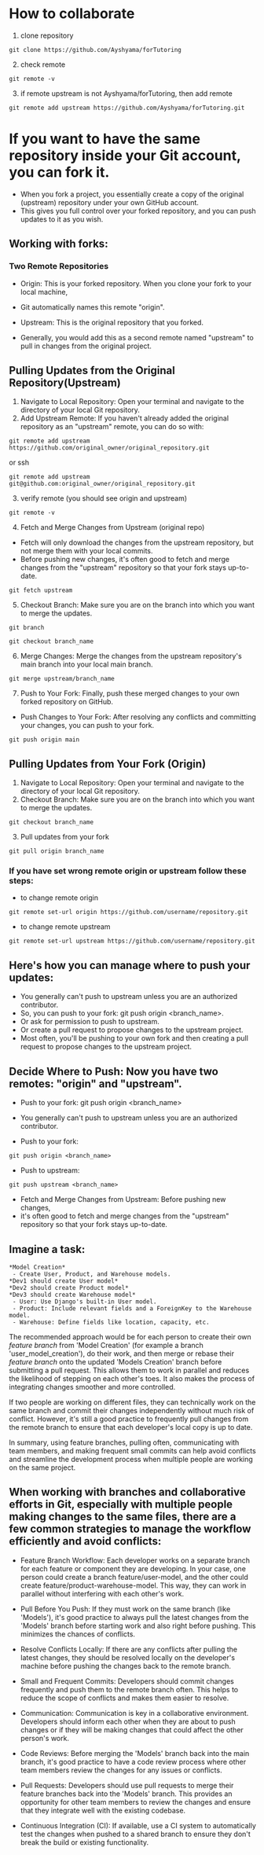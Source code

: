 # How to collaborate
1. clone repository
```
git clone https://github.com/Ayshyama/forTutoring
```
2. check remote
```
git remote -v
```
3. if remote upstream is not Ayshyama/forTutoring, then add remote
```
git remote add upstream https://github.com/Ayshyama/forTutoring.git
```

# If you want to have the same repository inside your Git account, you can fork it.

- When you fork a project, you essentially create a copy of the original (upstream) repository under your own GitHub account. 
- This gives you full control over your forked repository, and you can push updates to it as you wish. 

## Working with forks:

### Two Remote Repositories

- Origin: This is your forked repository. When you clone your fork to your local machine, 
- Git automatically names this remote "origin".

- Upstream: This is the original repository that you forked. 
- Generally, you would add this as a second remote named "upstream" to pull in changes from the original project.

## Pulling Updates from the Original Repository(Upstream)

1. Navigate to Local Repository: Open your terminal and navigate to the directory of your local Git repository.
2. Add Upstream Remote: If you haven't already added the original repository as an "upstream" remote, you can do so with:
```
git remote add upstream https://github.com/original_owner/original_repository.git
```
or ssh
```
git remote add upstream git@github.com:original_owner/original_repository.git
```
3. verify remote (you should see origin and upstream) 
```
git remote -v
```
4. Fetch and Merge Changes from Upstream (original repo)
- Fetch will only download the changes from the upstream repository, but not merge them with your local commits.
- Before pushing new changes, it's often good to fetch and merge changes from the "upstream" repository so that your fork stays up-to-date.
```
git fetch upstream
```
5. Checkout Branch: Make sure you are on the branch into which you want to merge the updates.
```
git branch
```
```
git checkout branch_name
```
6. Merge Changes: Merge the changes from the upstream repository's main branch into your local main branch.
```
git merge upstream/branch_name
```
7. Push to Your Fork: Finally, push these merged changes to your own forked repository on GitHub.
- Push Changes to Your Fork: After resolving any conflicts and committing your changes, you can push to your fork.
```
git push origin main
```

## Pulling Updates from Your Fork (Origin)
1. Navigate to Local Repository: Open your terminal and navigate to the directory of your local Git repository.
2. Checkout Branch: Make sure you are on the branch into which you want to merge the updates.
```
git checkout branch_name
```
3. Pull updates from your fork
```
git pull origin branch_name
```

### If you have set wrong remote origin or upstream follow these steps:
- to change remote origin
```
git remote set-url origin https://github.com/username/repository.git
```
- to change remote upstream
```
git remote set-url upstream https://github.com/username/repository.git
```

## Here's how you can manage where to push your updates:
- You generally can't push to upstream unless you are an authorized contributor.
- So, you can push to your fork: git push origin <branch_name>.
- Or ask for permission to push to upstream.
- Or create a pull request to propose changes to the upstream project.
- Most often, you'll be pushing to your own fork and then creating a pull request to propose changes to the upstream project.

## Decide Where to Push: Now you have two remotes: "origin" and "upstream".
- Push to your fork: git push origin <branch_name>
- You generally can't push to upstream unless you are an authorized contributor.

- Push to your fork: 
```
git push origin <branch_name>
```

- Push to upstream: 
```
git push upstream <branch_name>
```
- Fetch and Merge Changes from Upstream: Before pushing new changes, 
- it's often good to fetch and merge changes from the "upstream" repository so that your fork stays up-to-date.








## Imagine a task:
```
*Model Creation*
 - Create User, Product, and Warehouse models.
*Dev1 should create User model*
*Dev2 should create Product model*
*Dev3 should create Warehouse model*
 - User: Use Django's built-in User model.
 - Product: Include relevant fields and a ForeignKey to the Warehouse model.
 - Warehouse: Define fields like location, capacity, etc.
```

The recommended approach would be for each person to create their own *feature branch* from 'Model Creation' (for example a branch 'user_model_creation'), do their work, and then merge or rebase their *feature branch* onto the updated 'Models Creation' branch before submitting a pull request.
This allows them to work in parallel and reduces the likelihood of stepping on each other's toes. 
It also makes the process of integrating changes smoother and more controlled.

If two people are working on different files, they can technically work on the same branch and commit their changes independently without much risk of conflict. 
However, it's still a good practice to frequently pull changes from the remote branch to ensure that each developer's local copy is up to date.

In summary, using feature branches, pulling often, communicating with team members, and making frequent small commits can help avoid conflicts and streamline the development process when multiple people are working on the same project.

## When working with branches and collaborative efforts in Git, especially with multiple people making changes to the same files, there are a few common strategies to manage the workflow efficiently and avoid conflicts:

- Feature Branch Workflow:
Each developer works on a separate branch for each feature or component they are developing. In your case, one person could create a branch feature/user-model, and the other could create feature/product-warehouse-model. This way, they can work in parallel without interfering with each other's work.

- Pull Before You Push:
If they must work on the same branch (like 'Models'), it's good practice to always pull the latest changes from the 'Models' branch before starting work and also right before pushing. This minimizes the chances of conflicts.

- Resolve Conflicts Locally:
If there are any conflicts after pulling the latest changes, they should be resolved locally on the developer's machine before pushing the changes back to the remote branch.

- Small and Frequent Commits:
Developers should commit changes frequently and push them to the remote branch often. This helps to reduce the scope of conflicts and makes them easier to resolve.

- Communication:
Communication is key in a collaborative environment. Developers should inform each other when they are about to push changes or if they will be making changes that could affect the other person's work.

- Code Reviews:
Before merging the 'Models' branch back into the main branch, it's good practice to have a code review process where other team members review the changes for any issues or conflicts.

- Pull Requests:
Developers should use pull requests to merge their feature branches back into the 'Models' branch. This provides an opportunity for other team members to review the changes and ensure that they integrate well with the existing codebase.

- Continuous Integration (CI):
If available, use a CI system to automatically test the changes when pushed to a shared branch to ensure they don't break the build or existing functionality.
